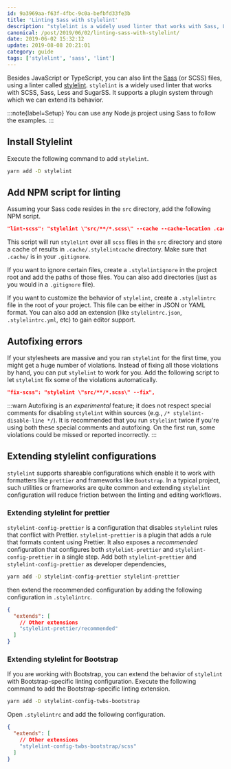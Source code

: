 ```yaml
---
id: 9a3969aa-f63f-4fbc-9c0a-befbfd33fe3b
title: 'Linting Sass with stylelint'
description: "stylelint is a widely used linter that works with Sass, Less and SugarSS. It supports a plugin system to extend its behavior. So, how to use it to lint the Sass files to avoid errors and enforce consistency?"
canonical: /post/2019/06/02/linting-sass-with-stylelint/
date: 2019-06-02 15:32:12
update: 2019-08-08 20:21:01
category: guide
tags: ['stylelint', 'sass', 'lint']
---
```


Besides JavaScript or TypeScript, you can also lint the [Sass](https://sass-lang.com/) (or SCSS) files, using a linter called [stylelint](https://github.com/stylelint/stylelint). `stylelint` is a widely used linter that works with SCSS, Sass, Less and SugarSS. It supports a plugin system through which we can extend its behavior. 

:::note{label=Setup}
You can use any Node.js project using Sass to follow the examples.
:::

## Install Stylelint

Execute the following command to add `stylelint`.

```sh
yarn add -D stylelint
```

## Add NPM script for linting

Assuming your Sass code resides in the `src` directory, add the following NPM script.

```json
"lint-scss": "stylelint \"src/**/*.scss\" --cache --cache-location .cache/.stylelintcache",
```

This script will run `stylelint` over all `scss` files in the `src` directory and store a cache of results in `.cache/.stylelintcache` directory. Make sure that `.cache/` is in your `.gitignore`.

If you want to ignore certain files, create a `.stylelintignore` in the project root and add the paths of those files. You can also add directories (just as you would in a `.gitignore` file).

If you want to customize the behavior of `stylelint`, create a `.stylelintrc` file in the root of your project. This file can be either in JSON or YAML format. You can also add an extension (like `stylelintrc.json`, `.stylelintrc.yml`, etc) to gain editor support.

## Autofixing errors

If your stylesheets are massive and you ran `stylelint` for the first time, you might get a huge number of violations. Instead of fixing all those violations by hand, you can put `stylelint` to work for you. Add the following script to let `stylelint` fix some of the violations automatically.

```json
"fix-scss": "stylelint \"src/**/*.scss\" --fix",
```

:::warn
Autofixing is an *experimental* feature; it does not respect special comments for disabling `stylelint` within sources (e.g., `/* stylelint-disable-line */`). It is recommended that you run `stylelint` twice if you're using both these special comments and autofixing. On the first run, some violations could be missed or reported incorrectly.
:::

## Extending stylelint configurations

`stylelint` supports shareable configurations which enable it to work with formatters like `prettier` and frameworks like `Bootstrap`. In a typical project, such utilities or frameworks are quite common and extending `stylelint` configuration will reduce friction between the linting and editing workflows.

### Extending stylelint for prettier

`stylelint-config-prettier` is a configuration that disables `stylelint` rules that conflict with Prettier. `stylelint-prettier` is a plugin that adds a rule that formats content using Prettier. It also exposes a *recommended* configuration that configures both `stylelint-prettier` and `stylelint-config-prettier` in a single step. Add both `stylelint-prettier` and `stylelint-config-prettier` as developer dependencies,

```sh
yarn add -D stylelint-config-prettier stylelint-prettier
```

then extend the recommended configuration by adding the following configuration in `.stylelintrc`.

```json
{
  "extends": [
    // Other extensions
    "stylelint-prettier/recommended"
  ]
}
```

### Extending stylelint for Bootstrap

If you are working with Bootstrap, you can extend the behavior of `stylelint` with Bootstrap-specific linting configuration. Execute the following command to add the Bootstrap-specific linting extension.

```sh
yarn add -D stylelint-config-twbs-bootstrap
```

Open `.stylelintrc` and add the following configuration.

```json
{
  "extends": [
    // Other extensions
    "stylelint-config-twbs-bootstrap/scss"
  ]
}
```
